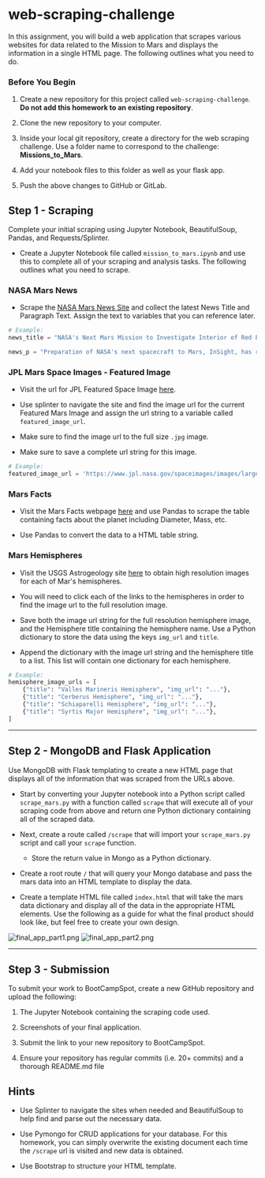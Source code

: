 # web-scraping-challenge

In this assignment, you will build a web application that scrapes various websites for data related to the Mission to Mars and displays the information in a single HTML page. The following outlines what you need to do.

### Before You Begin

1. Create a new repository for this project called `web-scraping-challenge`. **Do not add this homework to an existing repository**.

2. Clone the new repository to your computer.

3. Inside your local git repository, create a directory for the web scraping challenge. Use a folder name to correspond to the challenge: **Missions_to_Mars**.

4. Add your notebook files to this folder as well as your flask app.

5. Push the above changes to GitHub or GitLab.

## Step 1 - Scraping

Complete your initial scraping using Jupyter Notebook, BeautifulSoup, Pandas, and Requests/Splinter.

* Create a Jupyter Notebook file called `mission_to_mars.ipynb` and use this to complete all of your scraping and analysis tasks. The following outlines what you need to scrape.

### NASA Mars News

* Scrape the [NASA Mars News Site](https://mars.nasa.gov/news/) and collect the latest News Title and Paragraph Text. Assign the text to variables that you can reference later.

```python
# Example:
news_title = "NASA's Next Mars Mission to Investigate Interior of Red Planet"

news_p = "Preparation of NASA's next spacecraft to Mars, InSight, has ramped up this summer, on course for launch next May from Vandenberg Air Force Base in central California -- the first interplanetary launch in history from America's West Coast."
```

### JPL Mars Space Images - Featured Image

* Visit the url for JPL Featured Space Image [here](https://www.jpl.nasa.gov/spaceimages/?search=&category=Mars).

* Use splinter to navigate the site and find the image url for the current Featured Mars Image and assign the url string to a variable called `featured_image_url`.

* Make sure to find the image url to the full size `.jpg` image.

* Make sure to save a complete url string for this image.

```python
# Example:
featured_image_url = 'https://www.jpl.nasa.gov/spaceimages/images/largesize/PIA16225_hires.jpg'
```

### Mars Facts

* Visit the Mars Facts webpage [here](https://space-facts.com/mars/) and use Pandas to scrape the table containing facts about the planet including Diameter, Mass, etc.

* Use Pandas to convert the data to a HTML table string.

### Mars Hemispheres

* Visit the USGS Astrogeology site [here](https://astrogeology.usgs.gov/search/results?q=hemisphere+enhanced&k1=target&v1=Mars) to obtain high resolution images for each of Mar's hemispheres.

* You will need to click each of the links to the hemispheres in order to find the image url to the full resolution image.

* Save both the image url string for the full resolution hemisphere image, and the Hemisphere title containing the hemisphere name. Use a Python dictionary to store the data using the keys `img_url` and `title`.

* Append the dictionary with the image url string and the hemisphere title to a list. This list will contain one dictionary for each hemisphere.

```python
# Example:
hemisphere_image_urls = [
    {"title": "Valles Marineris Hemisphere", "img_url": "..."},
    {"title": "Cerberus Hemisphere", "img_url": "..."},
    {"title": "Schiaparelli Hemisphere", "img_url": "..."},
    {"title": "Syrtis Major Hemisphere", "img_url": "..."},
]
```

- - -

## Step 2 - MongoDB and Flask Application

Use MongoDB with Flask templating to create a new HTML page that displays all of the information that was scraped from the URLs above.

* Start by converting your Jupyter notebook into a Python script called `scrape_mars.py` with a function called `scrape` that will execute all of your scraping code from above and return one Python dictionary containing all of the scraped data.

* Next, create a route called `/scrape` that will import your `scrape_mars.py` script and call your `scrape` function.

  * Store the return value in Mongo as a Python dictionary.

* Create a root route `/` that will query your Mongo database and pass the mars data into an HTML template to display the data.

* Create a template HTML file called `index.html` that will take the mars data dictionary and display all of the data in the appropriate HTML elements. Use the following as a guide for what the final product should look like, but feel free to create your own design.

![final_app_part1.png](Images/final_app_part1.png)
![final_app_part2.png](Images/final_app_part2.png)

- - -

## Step 3 - Submission

To submit your work to BootCampSpot, create a new GitHub repository and upload the following:

1. The Jupyter Notebook containing the scraping code used.

2. Screenshots of your final application.

3. Submit the link to your new repository to BootCampSpot.

4. Ensure your repository has regular commits (i.e. 20+ commits) and a thorough README.md file

## Hints

* Use Splinter to navigate the sites when needed and BeautifulSoup to help find and parse out the necessary data.

* Use Pymongo for CRUD applications for your database. For this homework, you can simply overwrite the existing document each time the `/scrape` url is visited and new data is obtained.

* Use Bootstrap to structure your HTML template.
